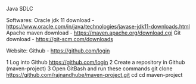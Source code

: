 Java SDLC

Softwares:
Oracle jdk 11 download - https://www.oracle.com/in/java/technologies/javase-jdk11-downloads.html
Apache maven download - https://maven.apache.org/download.cgi
Git download - https://git-scm.com/downloads

Website:
Github - https://github.com/login


1 Log into Github https://github.com/login
2 Create a repository in Github (maven-project)
3 Open GitBash and run these commands
	git clone https://github.com/rajnandhube/maven-project.git
	cd cd maven-project